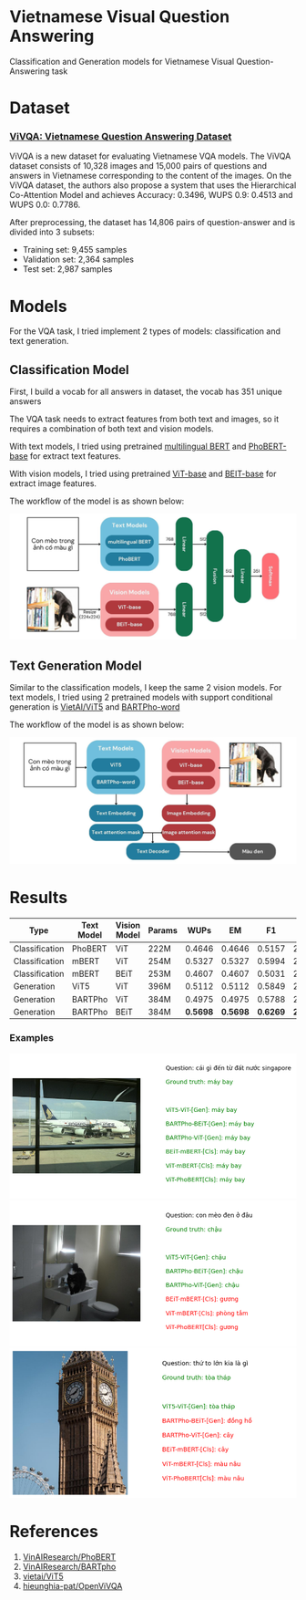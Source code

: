 # Vietnamese Visual Question Answering

Classification and Generation models for Vietnamese Visual Question-Answering task

# Dataset

### [ViVQA: Vietnamese Question Answering Dataset](https://aclanthology.org/2021.paclic-1.72/)

ViVQA is a new dataset for evaluating Vietnamese VQA models. The ViVQA dataset consists of 10,328 images and 15,000 pairs of questions and answers in Vietnamese corresponding to the content of the images. On the ViVQA dataset, the authors also propose a system that uses the Hierarchical Co-Attention Model and achieves Accuracy: 0.3496, WUPS 0.9: 0.4513 and WUPS 0.0: 0.7786.

After preprocessing, the dataset has 14,806 pairs of question-answer and is divided into 3 subsets:

- Training set: 9,455 samples
- Validation set: 2,364 samples
- Test set: 2,987 samples

# Models

For the VQA task, I tried implement 2 types of models: classification and text generation.

## Classification Model

First, I build a vocab for all answers in dataset, the vocab has 351 unique answers

The VQA task needs to extract features from both text and images, so it requires a combination of both text and vision models.

With text models, I tried using pretrained [multilingual BERT](https://github.com/google-research/bert) and [PhoBERT-base](https://github.com/VinAIResearch/PhoBERT) for extract text features.

With vision models, I tried using pretrained [ViT-base](https://huggingface.co/google/vit-base-patch16-224) and [BEIT-base](https://huggingface.co/microsoft/beit-base-patch16-224-pt22k-ft22k) for extract image features.

The workflow of the model is as shown below:

![](./Images/classification-model.jpg)

## Text Generation Model

Similar to the classification models, I keep the same 2 vision models. For text models, I tried using 2 pretrained models with support conditional generation is [VietAI/ViT5](https://huggingface.co/VietAI/vit5-base) and [BARTPho-word](https://github.com/VinAIResearch/BARTpho)

The workflow of the model is as shown below:

![](./Images/generation-model.jpg)

# Results

| Type           | Text Model | Vision Model | Params | WUPs       | EM         | F1         | CIDEr      |
| -------------- | ---------- | ------------ | ------ | ---------- | ---------- | ---------- | ---------- |
| Classification | PhoBERT    | ViT          | 222M   | 0.4646     | 0.4646     | 0.5157     | 2.0841     |
| Classification | mBERT      | ViT          | 254M   | 0.5327     | 0.5327     | 0.5994     | 2.3944     |
| Classification | mBERT      | BEiT         | 253M   | 0.4607     | 0.4607     | 0.5031     | 2.0601     |
| Generation     | ViT5       | ViT          | 396M   | 0.5112     | 0.5112     | 0.5849     | 2.3538     |
| Generation     | BARTPho    | ViT          | 384M   | 0.4975     | 0.4975     | 0.5788     | 2.1874     |
| Generation     | BARTPho    | BEiT         | 384M   | **0.5698** | **0.5698** | **0.6269** | **2.6186** |

### Examples

![](./Images/example-1.png)
![](./Images/example-2.png)
![](./Images/example-3.png)

# References

1. [VinAIResearch/PhoBERT](https://github.com/VinAIResearch/PhoBERT)
2. [VinAIResearch/BARTpho](https://github.com/VinAIResearch/BARTpho)
3. [vietai/ViT5](https://github.com/vietai/ViT5)
4. [hieunghia-pat/OpenViVQA](https://github.com/hieunghia-pat/OpenViVQA)

